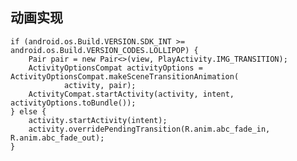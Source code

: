 ## 动画实现
    if (android.os.Build.VERSION.SDK_INT >= android.os.Build.VERSION_CODES.LOLLIPOP) {
        Pair pair = new Pair<>(view, PlayActivity.IMG_TRANSITION);
        ActivityOptionsCompat activityOptions = ActivityOptionsCompat.makeSceneTransitionAnimation(
                activity, pair);
        ActivityCompat.startActivity(activity, intent, activityOptions.toBundle());
    } else {
        activity.startActivity(intent);
        activity.overridePendingTransition(R.anim.abc_fade_in, R.anim.abc_fade_out);
    }